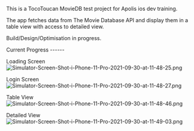 This is a TocoToucan MovieDB test project for Apolis ios dev training.

The app fetches data from The Movie Database API and display them in a table view with access to detailed view.



Build/Design/Optimisation in progress.




Current Progress ------


 Loading Screen
 ![Simulator-Screen-Shot-i-Phone-11-Pro-2021-09-30-at-11-48-25.png](https://i.postimg.cc/qvHhBYdw/Simulator-Screen-Shot-i-Phone-11-Pro-2021-09-30-at-11-48-25.png)


 Login Screen
 ![Simulator-Screen-Shot-i-Phone-11-Pro-2021-09-30-at-11-48-27.png](https://i.postimg.cc/L8kqJT9p/Simulator-Screen-Shot-i-Phone-11-Pro-2021-09-30-at-11-48-27.png)


 Table View
 ![Simulator-Screen-Shot-i-Phone-11-Pro-2021-09-30-at-11-48-46.png](https://i.postimg.cc/rpQKJwRZ/Simulator-Screen-Shot-i-Phone-11-Pro-2021-09-30-at-11-48-46.png)


 Detailed View
 ![Simulator-Screen-Shot-i-Phone-11-Pro-2021-09-30-at-11-49-03.png](https://i.postimg.cc/Jh1sZk0B/Simulator-Screen-Shot-i-Phone-11-Pro-2021-09-30-at-11-49-03.png)
